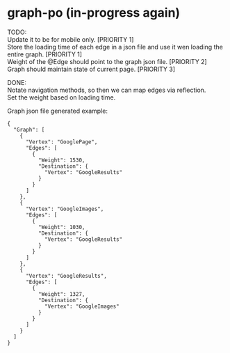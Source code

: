 # graph-po (in-progress again)

TODO: <br>
  Update it to be for mobile only. [PRIORITY 1] <br>
  Store the loading time of each edge in a json file and use it wen loading the entire graph. [PRIORITY 1] <br>
  Weight of the @Edge should point to the graph json file. [PRIORITY 2] <br>
  Graph should maintain state of current page. [PRIORITY 3] <br>

DONE: <br>
  Notate navigation methods, so then we can map edges via reflection. <br>
  Set the weight based on loading time. <br>


Graph json file generated example: <br>
```
{
  "Graph": [
    {
      "Vertex": "GooglePage",
      "Edges": [
        {
          "Weight": 1530,
          "Destination": {
            "Vertex": "GoogleResults"
          }
        }
      ]
    },
    {
      "Vertex": "GoogleImages",
      "Edges": [
        {
          "Weight": 1030,
          "Destination": {
            "Vertex": "GoogleResults"
          }
        }
      ]
    },
    {
      "Vertex": "GoogleResults",
      "Edges": [
        {
          "Weight": 1327,
          "Destination": {
            "Vertex": "GoogleImages"
          }
        }
      ]
    }
  ]
}
```

